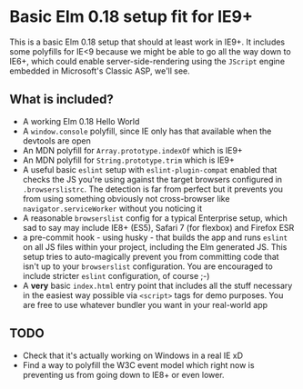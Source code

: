 # Basic Elm 0.18 setup fit for IE9+

This is a basic Elm 0.18 setup that should at least work in IE9+. It includes
some polyfills for IE<9 because we might be able to go all the way down to
IE6+, which could enable server-side-rendering using the `JScript` engine
embedded in Microsoft's Classic ASP, we'll see.

## What is included?

* A working Elm 0.18 Hello World
* A `window.console` polyfill, since IE only has that available when the devtools are open
* An MDN polyfill for `Array.prototype.indexOf` which is IE9+
* An MDN polyfill for `String.prototype.trim` which is IE9+
* A useful basic `eslint` setup with `eslint-plugin-compat` enabled that checks
  the JS you're using against the target browsers configured in `.browserslistrc`. 
  The detection is far from perfect but it prevents you from using something
  obviously not cross-browser like `navigator.serviceWorker` without you noticing it
* A reasonable `browserslist` config for a typical Enterprise setup, which sad to say
  may include IE8+ (ES5), Safari 7 (for flexbox) and Firefox ESR
* a pre-commit hook - using husky - that builds the app and runs `eslint` on all 
  JS files within your project, including the Elm generated JS. This setup tries
  to auto-magically prevent you from committing code that isn't up to your
  `browserslist` configuration. You are encouraged to include stricter `eslint` 
  configuration, of course ;-)
* A **very** basic `index.html` entry point that includes all the stuff necessary
  in the easiest way possible via `<script>` tags for demo purposes. You are free 
  to use whatever bundler you want in your real-world app
  
## TODO
* Check that it's actually working on Windows in a real IE xD
* Find a way to polyfill the W3C event model which right now is preventing us from
  going down to IE8+ or even lower.
